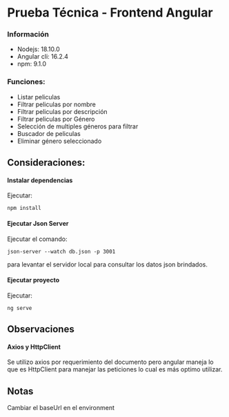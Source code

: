 
# Prueba Técnica - Frontend Angular
### Información
- Nodejs: 18.10.0
- Angular cli: 16.2.4
- npm: 9.1.0
### Funciones:
- Listar peliculas
- Filtrar peliculas por nombre
- Filtrar peliculas por descripción
- Filtrar peliculas por Género
- Selección de multiples géneros para filtrar
- Buscador de peliculas
- Eliminar género seleccionado

## Consideraciones:
#### Instalar dependencias
Ejecutar:
```console
npm install
```
#### Ejecutar Json Server
Ejecutar el comando:
```console
json-server --watch db.json -p 3001
```
para levantar el servidor local para consultar los datos json brindados.

#### Ejecutar proyecto
Ejecutar:
```console
ng serve
```

## Observaciones

#### Axios y HttpClient
Se utilizo axios por requerimiento del documento pero angular maneja lo que es HttpClient para manejar las peticiones lo cual es más optimo utilizar.

## Notas
Cambiar el baseUrl en el environment



